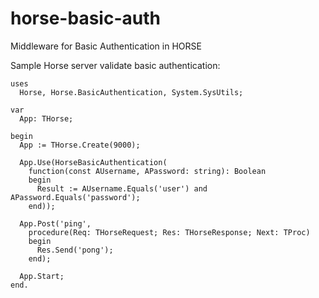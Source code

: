 # horse-basic-auth

Middleware for Basic Authentication in HORSE

Sample Horse server validate basic authentication:

```delphi
uses
  Horse, Horse.BasicAuthentication, System.SysUtils;

var
  App: THorse;

begin
  App := THorse.Create(9000);

  App.Use(HorseBasicAuthentication(
    function(const AUsername, APassword: string): Boolean
    begin
      Result := AUsername.Equals('user') and APassword.Equals('password');
    end));

  App.Post('ping',
    procedure(Req: THorseRequest; Res: THorseResponse; Next: TProc)
    begin
      Res.Send('pong');
    end);

  App.Start;
end.
```
